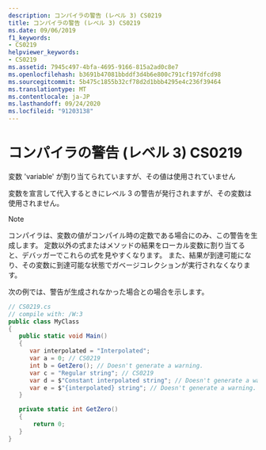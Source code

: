 ```yaml
---
description: コンパイラの警告 (レベル 3) CS0219
title: コンパイラの警告 (レベル 3) CS0219
ms.date: 09/06/2019
f1_keywords:
- CS0219
helpviewer_keywords:
- CS0219
ms.assetid: 7945c497-4bfa-4695-9166-815a2ad0c8e7
ms.openlocfilehash: b3691b47081bbddf3d4b6e800c791cf197dfcd98
ms.sourcegitcommit: 5b475c1855b32cf78d2d1bbb4295e4c236f39464
ms.translationtype: MT
ms.contentlocale: ja-JP
ms.lasthandoff: 09/24/2020
ms.locfileid: "91203138"
---
```

# <a name="compiler-warning-level-3-cs0219"></a>コンパイラの警告 (レベル 3) CS0219

変数 'variable' が割り当てられていますが、その値は使用されていません

 変数を宣言して代入するときにレベル 3 の警告が発行されますが、その変数は使用されません。

 > [!NOTE]
 > コンパイラは、変数の値がコンパイル時の定数である場合にのみ、この警告を生成します。 定数以外の式またはメソッドの結果をローカル変数に割り当てると、デバッガーでこれらの式を見やすくなります。 また、結果が到達可能になり、その変数に到達可能な状態でガベージコレクションが実行されなくなります。

 次の例では、警告が生成されなかった場合との場合を示します。

```csharp
// CS0219.cs
// compile with: /W:3
public class MyClass
{
   public static void Main()
   {
      var interpolated = "Interpolated";
      var a = 0; // CS0219
      int b = GetZero(); // Doesn't generate a warning.
      var c = "Regular string"; // CS0219
      var d = $"Constant interpolated string"; // Doesn't generate a warning.
      var e = $"{interpolated} string"; // Doesn't generate a warning.
   }

   private static int GetZero()
   {
       return 0;
   }
}  
```
